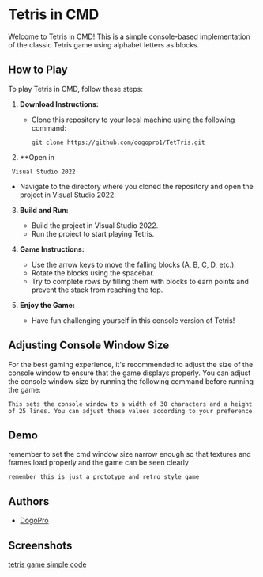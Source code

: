 # Tetris in CMD

Welcome to Tetris in CMD! This is a simple console-based implementation of the classic Tetris game using alphabet letters as blocks. 

## How to Play

To play Tetris in CMD, follow these steps:

1. **Download Instructions:**
   - Clone this repository to your local machine using the following command:
     ```
     git clone https://github.com/dogopro1/TetTris.git
     ```

2. **Open in  
```
 Visual Studio 2022  
 ```
   - Navigate to the directory where you cloned the repository and open the project in Visual Studio 2022.

3. **Build and Run:**
   - Build the project in Visual Studio 2022.
   - Run the project to start playing Tetris.

4. **Game Instructions:**
   - Use the arrow keys to move the falling blocks (A, B, C, D, etc.).
   - Rotate the blocks using the spacebar.
   - Try to complete rows by filling them with blocks to earn points and prevent the stack from reaching the top.

5. **Enjoy the Game:**
   - Have fun challenging yourself in this console version of Tetris!

## Adjusting Console Window Size

For the best gaming experience, it's recommended to adjust the size of the console window to ensure that the game displays properly. You can adjust the console window size by running the following command before running the game:

 ```
This sets the console window to a width of 30 characters and a height of 25 lines. You can adjust these values according to your preference.
 ```
## Demo

remember to set the cmd window size narrow enough so that textures and frames load properly and the game can be seen clearly
 ```
 remember this is just a prototype and retro style game
  ```


## Authors

- [DogoPro](https://github.com/dogopro1)
 

## Screenshots

[tetris game simple code](https://github.com/Dominiq217/TetTris/assets/97559453/d4ab8ee8-880d-423f-9bd8-8fdf5d29b993)


